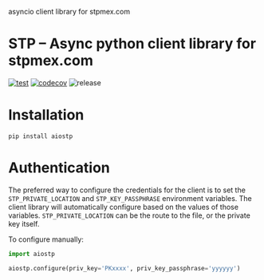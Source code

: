 asyncio client library for stpmex.com
# STP – Async python client library for stpmex.com

[![test](https://github.com/cuenca-mx/aiostp/workflows/test/badge.svg)](https://github.com/cuenca-mx/aiostp/actions?query=workflow%3Atest)
[![codecov](https://codecov.io/gh/cuenca-mx/aiostp/branch/main/graph/badge.svg)](https://codecov.io/gh/cuenca-mx/aiostp)
![release](https://github.com/cuenca-mx/aiostp/workflows/release/badge.svg)


# Installation

`pip install aiostp`

# Authentication

The preferred way to configure the credentials for the client is to set the
`STP_PRIVATE_LOCATION` and `STP_KEY_PASSPHRASE` environment variables. The client
library will automatically configure based on the values of those variables.
`STP_PRIVATE_LOCATION` can be the route to the file, or the private key itself.

To configure manually:
```python
import aiostp

aiostp.configure(priv_key='PKxxxx', priv_key_passphrase='yyyyyy')
```
